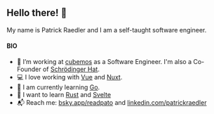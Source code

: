 ## Hello there! 👋

My name is Patrick Raedler and I am a self-taught software engineer.

#### BIO
- 🏢 I’m working at [cubemos](https://cubemos.com/) as a Software Engineer. I'm also a Co-Founder of [Schrödinger Hat](https://www.schrodinger-hat.it/).
- 💻 I love working with [Vue](https://vuejs.org/) and [Nuxt](https://nuxtjs.org/).
- 📗 I am currently learning [Go](https://go.dev).
- 🌱 I want to learn [Rust](https://rust-lang.org) and [Svelte](https://svelte.dev)
- 📬 Reach me: [bsky.app/readpato](https://bsky.app/profile/readpato.dev) and [linkedin.com/patrickraedler](https://linkedin.com/in/patrickraedler/)

